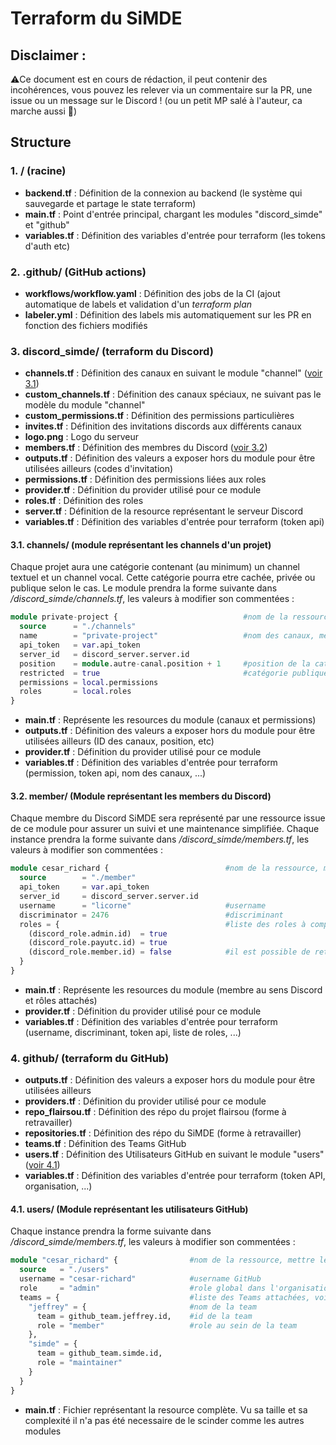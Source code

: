 # Terraform du SiMDE

## Disclaimer :
⚠️Ce document est en cours de rédaction, il peut contenir des incohérences, vous pouvez les relever via un commentaire sur la PR, une issue ou un message sur le Discord ! (ou un petit MP salé à l'auteur, ca marche aussi 🦄)

## Structure

### 1. / (racine)

*	**backend.tf** : Définition de la connexion au backend (le système qui sauvegarde et partage le state terraform)
*	**main.tf** : Point d'entrée principal, chargant les modules "discord_simde" et "github"
*	**variables.tf** : Définition des variables d'entrée pour terraform (les tokens d'auth etc)

### 2. .github/ (GitHub actions)

*	**workflows/workflow.yaml** : Définition des jobs de la CI (ajout automatique de labels et validation d'un *terraform plan*
*	**labeler.yml** : Définition des labels mis automatiquement sur les PR en fonction des fichiers modifiés

### 3. discord_simde/ (terraform du Discord)

*	**channels.tf** : Définition des canaux en suivant le module "channel" ([voir 3.1](https://github.com/SiMDE-Projects/terraform/blob/4956044989bfec2b295dabb31cad59a9b7777d4c/README.md#31-channels-module-repr%C3%A9sentant-les-channels-dun-projet))
*	**custom_channels.tf** : Définition des canaux spéciaux, ne suivant pas le modèle du module "channel"
*	**custom_permissions.tf** : Définition des permissions particulières
*	**invites.tf** : Définition des invitations discords aux différents canaux
*	**logo.png** : Logo du serveur
*	**members.tf** : Définition des membres du Discord ([voir 3.2](https://github.com/SiMDE-Projects/terraform/blob/4956044989bfec2b295dabb31cad59a9b7777d4c/README.md#32-member-module-repr%C3%A9sentant-les-members-du-discord))
*	**outputs.tf** : Définition des valeurs a exposer hors du module pour être utilisées ailleurs (codes d'invitation)
*	**permissions.tf** : Définition des permissions liées aux roles
*	**provider.tf** : Définition du provider utilisé pour ce module
*	**roles.tf** : Définition des roles
*	**server.tf** : Définition de la resource représentant le serveur Discord
*	**variables.tf** :  Définition des variables d'entrée pour terraform (token api)

#### 3.1. channels/ (module représentant les channels d'un projet)

Chaque projet aura une catégorie contenant (au minimum) un channel textuel et un channel vocal. Cette catégorie pourra etre cachée, privée ou publique selon le cas. Le module prendra la forme suivante dans */discord_simde/channels.tf*, les valeurs à modifier son commentées :

```terraform
module private-project {							#nom de la ressource
  source      = "./channels"
  name        = "private-project" 					#nom des canaux, mettre le meme que le nom de la ressource
  api_token   = var.api_token
  server_id   = discord_server.server.id
  position    = module.autre-canal.position + 1 	#position de la catégorie, on utilise ici les positions relatives
  restricted  = true 								#catégorie publique / cachée
  permissions = local.permissions
  roles       = local.roles
}
```


*	**main.tf** : Représente les resources du module (canaux et permissions)
*	**outputs.tf** : Définition des valeurs a exposer hors du module pour être utilisées ailleurs (ID des canaux, position, etc)
*	**provider.tf** : Définition du provider utilisé pour ce module
*	**variables.tf** : Définition des variables d'entrée pour terraform (permission, token api, nom des canaux, ...)

#### 3.2. member/ (Module représentant les members du Discord)
Chaque membre du Discord SiMDE sera représenté par une ressource issue de ce module pour assurer un suivi et une maintenance simplifiée. Chaque instance prendra la forme suivante dans */discord_simde/members.tf*, les valeurs à modifier son commentées :
```terraform
module cesar_richard {							#nom de la ressource, mettre le prenom_nom reel de l'utilisateur
  source        = "./member"
  api_token     = var.api_token
  server_id     = discord_server.server.id
  username      = "licorne"						#username
  discriminator = 2476							#discriminant
  roles = {										#liste des roles à completer grâce aux roles de /discord_simde/roles.tf
    (discord_role.admin.id)  = true
    (discord_role.payutc.id) = true
    (discord_role.member.id) = false			#il est possible de retirer un role automatiquement attribuer grâce à ce booléen
  }
}
```

*	**main.tf** : Représente les resources du module (membre au sens Discord et rôles attachés)
*	**provider.tf** : Définition du provider utilisé pour ce module
*	**variables.tf** : Définition des variables d'entrée pour terraform (username, discriminant, token api, liste de roles, ...)

### 4. github/ (terraform du GitHub)

*	**outputs.tf** : Définition des valeurs a exposer hors du module pour être utilisées ailleurs
*	**providers.tf** : Définition du provider utilisé pour ce module
*	**repo_flairsou.tf** : Définition des répo du projet flairsou (forme à retravailler)
*	**repositories.tf** : Définition des répo du SiMDE (forme à retravailler)
*	**teams.tf** : Définition des Teams GitHub
*	**users.tf** : Définition des Utilisateurs GitHub en suivant le module "users" ([voir 4.1](https://github.com/SiMDE-Projects/terraform/blob/4956044989bfec2b295dabb31cad59a9b7777d4c/README.md#41-users-module-repr%C3%A9sentant-les-utilisateurs-github))
*	**variables.tf** : Définition des variables d'entrée pour terraform (token API, organisation, ...)

#### 4.1. users/ (Module représentant les utilisateurs GitHub)

Chaque instance prendra la forme suivante dans */discord_simde/members.tf*, les valeurs à modifier son commentées :

```terraform
module "cesar_richard" {				#nom de la ressource, mettre le nom réel de la personne
  source   = "./users"
  username = "cesar-richard"			#username GitHub
  role     = "admin"					#role global dans l'organisation GitHub SiMDE (defaults to "member")
  teams = {								#liste des Teams attachées, voir /discord_simde/teams.tf
    "jeffrey" = {						#nom de la team
      team = github_team.jeffrey.id,	#id de la team
      role = "member"					#role au sein de la team
    },
    "simde" = {
      team = github_team.simde.id,
      role = "maintainer"
    }
  }
}
``` 

*	**main.tf** : Fichier représentant la resource complète. Vu sa taille et sa complexité il n'a pas été necessaire de le scinder comme les autres modules
